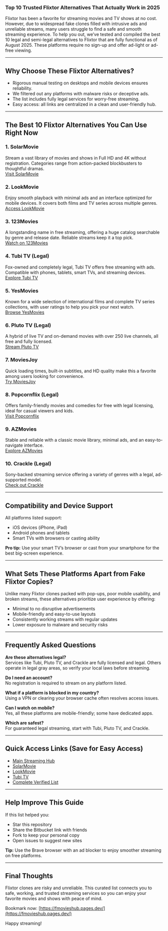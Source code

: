### Top 10 Trusted Flixtor Alternatives That Actually Work in 2025

Flixtor has been a favorite for streaming movies and TV shows at no cost. However, due to widespread fake clones filled with intrusive ads and unreliable streams, many users struggle to find a safe and smooth streaming experience. To help you out, we’ve tested and compiled the best 10 legal and semi-legal alternatives to Flixtor that are fully functional as of August 2025. These platforms require no sign-up and offer ad-light or ad-free viewing.

----------

## Why Choose These Flixtor Alternatives?

- Rigorous manual testing on desktops and mobile devices ensures reliability.  
- We filtered out any platforms with malware risks or deceptive ads.  
- The list includes fully legal services for worry-free streaming.  
- Easy access: all links are centralized in a clean and user-friendly hub.  

----------

## The Best 10 Flixtor Alternatives You Can Use Right Now

### 1. SolarMovie  
Stream a vast library of movies and shows in Full HD and 4K without registration. Categories range from action-packed blockbusters to thoughtful dramas.  
[Visit SolarMovie](https://123watchnow.com/)

### 2. LookMovie  
Enjoy smooth playback with minimal ads and an interface optimized for mobile devices. It covers both films and TV series across multiple genres.  
[Access LookMovie](https://123watchnow.com/)

### 3. 123Movies  
A longstanding name in free streaming, offering a huge catalog searchable by genre and release date. Reliable streams keep it a top pick.  
[Watch on 123Movies](https://123watchnow.com/)

### 4. Tubi TV (Legal)  
Fox-owned and completely legal, Tubi TV offers free streaming with ads. Compatible with phones, tablets, smart TVs, and streaming devices.  
[Explore Tubi TV](https://123watchnow.com/)

### 5. YesMovies  
Known for a wide selection of international films and complete TV series collections, with user ratings to help you pick your next watch.  
[Browse YesMovies](https://123watchnow.com/)

### 6. Pluto TV (Legal)  
A hybrid of live TV and on-demand movies with over 250 live channels, all free and fully licensed.  
[Stream Pluto TV](https://123watchnow.com/)

### 7. MoviesJoy  
Quick loading times, built-in subtitles, and HD quality make this a favorite among users looking for convenience.  
[Try MoviesJoy](https://123watchnow.com/)

### 8. Popcornflix (Legal)  
Offers family-friendly movies and comedies for free with legal licensing, ideal for casual viewers and kids.  
[Visit Popcornflix](https://123watchnow.com/)

### 9. AZMovies  
Stable and reliable with a classic movie library, minimal ads, and an easy-to-navigate interface.  
[Explore AZMovies](https://123watchnow.com/)

### 10. Crackle (Legal)  
Sony-backed streaming service offering a variety of genres with a legal, ad-supported model.  
[Check out Crackle](https://123watchnow.com/)

----------

## Compatibility and Device Support

All platforms listed support:

- iOS devices (iPhone, iPad)  
- Android phones and tablets  
- Smart TVs with browsers or casting ability  

**Pro tip:** Use your smart TV’s browser or cast from your smartphone for the best big-screen experience.

----------

## What Sets These Platforms Apart from Fake Flixtor Copies?

Unlike many Flixtor clones packed with pop-ups, poor mobile usability, and broken streams, these alternatives prioritize user experience by offering:

- Minimal to no disruptive advertisements  
- Mobile-friendly and easy-to-use layouts  
- Consistently working streams with regular updates  
- Lower exposure to malware and security risks  

----------

## Frequently Asked Questions

**Are these alternatives legal?**  
Services like Tubi, Pluto TV, and Crackle are fully licensed and legal. Others operate in legal gray areas, so verify your local laws before streaming.

**Do I need an account?**  
No registration is required to stream on any platform listed.

**What if a platform is blocked in my country?**  
Using a VPN or clearing your browser cache often resolves access issues.

**Can I watch on mobile?**  
Yes, all these platforms are mobile-friendly; some have dedicated apps.

**Which are safest?**  
For guaranteed legal streaming, start with Tubi, Pluto TV, and Crackle.

----------

## Quick Access Links (Save for Easy Access)

- [Main Streaming Hub](https://123watchnow.com/)  
- [SolarMovie](https://123watchnow.com/)  
- [LookMovie](https://123watchnow.com/)  
- [Tubi TV](https://123watchnow.com/)  
- [Complete Verified List](https://123watchnow.com/)  

----------

## Help Improve This Guide

If this list helped you:

- Star this repository  
- Share the Bitbucket link with friends  
- Fork to keep your personal copy  
- Open issues to suggest new sites  

**Tip:** Use the Brave browser with an ad blocker to enjoy smoother streaming on free platforms.

----------

## Final Thoughts

Flixtor clones are risky and unreliable. This curated list connects you to safe, working, and trusted streaming services so you can enjoy your favorite movies and shows with peace of mind.

Bookmark now: [https://fmovieshub.pages.dev/](https://fmovieshub.pages.dev/)

Happy streaming!
